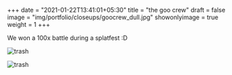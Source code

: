 +++
date = "2021-01-22T13:41:01+05:30"
title = "the goo crew"
draft = false
image = "img/portfolio/closeups/goocrew_dull.jpg"
showonlyimage = true
weight = 1
+++

We won a 100x battle during a splatfest :D

![trash](/img/portfolio/goocrew.jpg)

![trash](/img/extra/goo_quad.jpg)
